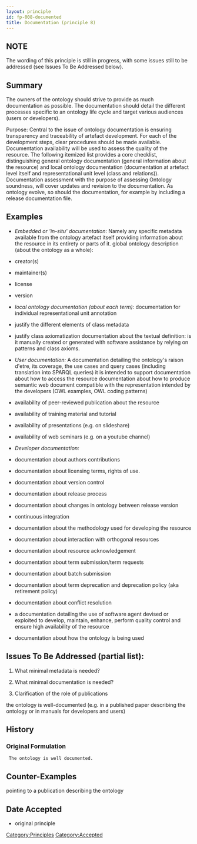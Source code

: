 ```yaml
---
layout: principle
id: fp-008-documented
title: Documentation (principle 8)
---
```



NOTE
-------
The wording of this principle is still in progress, with some issues still to be addressed (see Issues To Be Addressed below).

Summary
-------
The owners of the ontology should strive to provide as much documentation as possible. The documentation should detail the different processes specific to an ontology life cycle and target various audiences (users or developers).

Purpose: Central to the issue of ontology documentation is ensuring transparency and traceability of artefact development. For each of the development steps, clear procedures should be made available. Documentation availability will be used to assess the quality of the resource. The following itemized list provides a core checklist, distinguishing  general ontology documentation (general information about the resource) and local ontology documentation (documentation at artefact level itself and representational unit level (class and relations)). Documentation assessment with the purpose of assessing Ontology soundness, will cover updates and revision to the documentation. As ontology evolve, so should the documentation, for example by including a release documentation file.


Examples
--------

* _Embedded or 'in-situ' documentation_:
Namely any specific metadata available from the ontology artefact itself providing information about the resource in its entirety or parts of it.
global ontology description (about the ontology as a whole):
 *  creator(s)
 * maintainer(s)
 * license
 * version

* _local ontology documentation (about each term):_
documentation for individual representational unit annotation
 * justify the different elements of class metadata
 * justify class axiomatization
documentation about the textual definition: is it manually created or generated with software assistance by relying on patterns and class axioms.	

* _User documentation:_
A documentation detailing the ontology's raison d'etre, its coverage, the use cases and query cases (including translation into  SPARQL queries) it is intended to support
documentation about how to access the resource
documentation about how to produce semantic web document compatible with the representation intended by the developers (OWL examples, OWL coding patterns)
 * availability of peer-reviewed publication about the resource
 * availability of training material and tutorial
 * availability of presentations (e.g. on slideshare)
 * availability of web seminars (e.g. on a youtube channel)

* _Developer documentation:_

 * documentation about authors contributions
 * documentation about licensing terms, rights of use.
 * documentation about version control 
 * documentation about release process
 * documentation about changes in ontology between release version
 * continuous integration
 * documentation about the methodology used for developing the resource
 * documentation about interaction with orthogonal resources
 * documentation about resource acknowledgement
 * documentation about term submission/term requests
 * documentation about batch submission
 * documentation about term deprecation and deprecation policy (aka retirement policy)
 * documentation about conflict resolution
 * a documentation detailing the use of software agent devised or exploited to develop, maintain, enhance, perform quality control and ensure high availability of the resource
 * documentation about how the ontology is being used


Issues To Be Addressed (partial list):
-------
1. What minimal metadata is needed?

2. What minimal documentation is needed?

3. Clarification of the role of publications



the ontology is well-documented (e.g. in a published paper describing the ontology or in manuals for developers and users)

History
-------

### Original Formulation

```
 The ontology is well documented. 
```


Counter-Examples
----------------
pointing to a publication describing the ontology


Date Accepted
-------------

-   original principle

<Category:Principles> <Category:Accepted>
